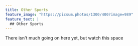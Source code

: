 ```yaml
---
title: Other Sports
feature_image: "https://picsum.photos/1300/400?image=989"
feature_text: |
  ## Other Sports
---
```


There isn't much going on here yet, but watch this space
